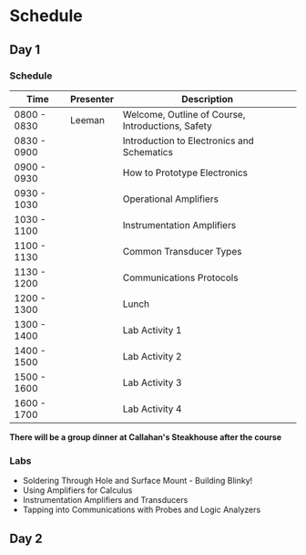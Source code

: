 # Schedule

## Day 1

### Schedule
| Time        |       Presenter     | Description                                           |
| ----------- | ------------------- | ----------------------------------------------------- |
| 0800 - 0830 |        Leeman       | Welcome, Outline of Course, Introductions, Safety     |
| 0830 - 0900 |                     | Introduction to Electronics and Schematics            |
| 0900 - 0930 |                     | How to Prototype Electronics                          |
| 0930 - 1030 |                     | Operational Amplifiers                                |
| 1030 - 1100 |                     | Instrumentation Amplifiers                            |
| 1100 - 1130 |                     | Common Transducer Types                               |
| 1130 - 1200 |                     | Communications Protocols                              |
| 1200 - 1300 |                     | Lunch                                                 |
| 1300 - 1400 |                     | Lab Activity 1                                        |
| 1400 - 1500 |                     | Lab Activity 2                                        |
| 1500 - 1600 |                     | Lab Activity 3                                        |
| 1600 - 1700 |                     | Lab Activity 4                                        |

**There will be a group dinner at Callahan's Steakhouse after the course**

### Labs
* Soldering Through Hole and Surface Mount - Building Blinky!
* Using Amplifiers for Calculus
* Instrumentation Amplifiers and Transducers
* Tapping into Communications with Probes and Logic Analyzers

## Day 2